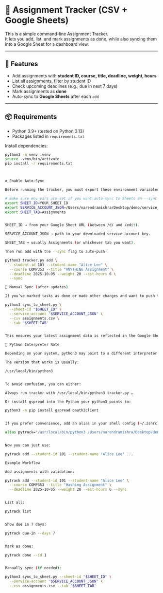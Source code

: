 # 📝 Assignment Tracker (CSV + Google Sheets)

This is a simple command-line Assignment Tracker.  
It lets you add, list, and mark assignments as done, while also syncing them into a Google Sheet for a dashboard view.

---

## 🚀 Features
- Add assignments with **student ID, course, title, deadline, weight, hours**
- List all assignments, filter by student ID
- Check upcoming deadlines (e.g., due in next 7 days)
- Mark assignments as **done**
- Auto-sync to **Google Sheets** after each `add`

---

## 📦 Requirements
- Python 3.9+ (tested on Python 3.13)
- Packages listed in `requirements.txt`

Install dependencies:
```bash
python3 -m venv .venv
source .venv/bin/activate
pip install -r requirements.txt



⚙️ Enable Auto-Sync

Before running the tracker, you must export these environment variables in your terminal:

# make sure env vars are set if you want auto-sync to Sheets on --sync
export SHEET_ID=YOUR_SHEET_ID
export SERVICE_ACCOUNT_JSON=/Users/narendramishra/Desktop/demo/service_account.json
export SHEET_TAB=Assignments


SHEET_ID → from your Google Sheet URL (between /d/ and /edit).

SERVICE_ACCOUNT_JSON → path to your downloaded service account key.

SHEET_TAB → usually Assignments (or whichever tab you want).

Then run add with the --sync flag to auto-push:

python3 tracker.py add \
  --student-id 101 --student-name "Alice Lee" \
  --course COMP353 --title "ANYTHING Assignment" \
  --deadline 2025-10-05 --weight 20 --est-hours 6 \
  --sync

🔄 Manual Sync (after updates)

If you’ve marked tasks as done or made other changes and want to push the updated CSV to Google Sheets, run:

python3 sync_to_sheet.py \
  --sheet-id "$SHEET_ID" \
  --service-account "$SERVICE_ACCOUNT_JSON" \
  --csv assignments.csv \
  --tab "$SHEET_TAB"


This ensures your latest assignment data is reflected in the Google Sheet.

🐍 Python Interpreter Note

Depending on your system, python3 may point to a different interpreter that doesn’t have gspread installed.

The version that works is usually:

/usr/local/bin/python3


To avoid confusion, you can either:

Always run tracker with /usr/local/bin/python3 tracker.py …

Or install gspread into the Python your python3 points to:

python3 -m pip install gspread oauth2client


If you prefer convenience, add an alias in your shell config (~/.zshrc):

alias pytrack="/usr/local/bin/python3 /Users/narendramishra/Desktop/demo/tracker.py"


Now you can just use:

pytrack add --student-id 101 --student-name "Alice Lee" ...

Example Workflow

Add assignments with validation:

pytrack add --student-id 101 --student-name "Alice Lee" \
  --course COMP353 --title "Hashing Assignment" \
  --deadline 2025-10-05 --weight 20 --est-hours 6 --sync


List all:

pytrack list


Show due in 7 days:

pytrack due-in --days 7


Mark as done:

pytrack done --id 1


Manually sync (if needed):

python3 sync_to_sheet.py --sheet-id "$SHEET_ID" \
  --service-account "$SERVICE_ACCOUNT_JSON" \
  --csv assignments.csv --tab "$SHEET_TAB"
